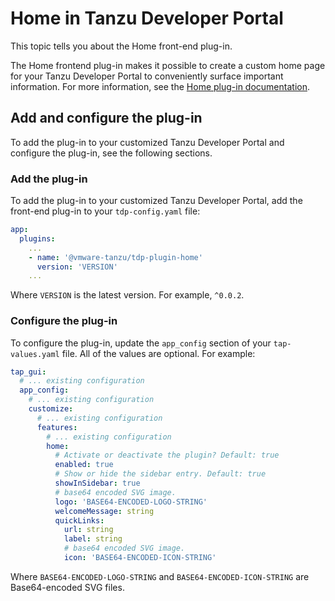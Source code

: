 # Home in Tanzu Developer Portal

This topic tells you about the Home front-end plug-in.

The Home frontend plug-in makes it possible to create a custom home page for your
Tanzu Developer Portal to conveniently surface important information. For more information, see the
[Home plug-in documentation](https://github.com/backstage/backstage/tree/master/plugins/home).

## <a id="add-and-configure"></a> Add and configure the plug-in

To add the plug-in to your customized Tanzu Developer Portal and configure the plug-in, see the
following sections.

### <a id="add-plug-in"></a> Add the plug-in

To add the plug-in to your customized Tanzu Developer Portal, add the front-end plug-in to your
`tdp-config.yaml` file:

```yaml
app:
  plugins:
    ...
    - name: '@vmware-tanzu/tdp-plugin-home'
      version: 'VERSION'
    ...
```

Where `VERSION` is the latest version. For example, `^0.0.2`.

### <a id="configure-plug-in"></a> Configure the plug-in

To configure the plug-in, update the `app_config` section of your `tap-values.yaml` file. All of the
values are optional. For example:

```yaml
tap_gui:
  # ... existing configuration
  app_config:
    # ... existing configuration
    customize:
      # ... existing configuration
      features:
        # ... existing configuration
        home:
          # Activate or deactivate the plugin? Default: true
          enabled: true
          # Show or hide the sidebar entry. Default: true
          showInSidebar: true
          # base64 encoded SVG image.
          logo: 'BASE64-ENCODED-LOGO-STRING'
          welcomeMessage: string
          quickLinks:
            url: string
            label: string
            # base64 encoded SVG image.
            icon: 'BASE64-ENCODED-ICON-STRING'

```

Where `BASE64-ENCODED-LOGO-STRING` and `BASE64-ENCODED-ICON-STRING` are Base64-encoded SVG files.